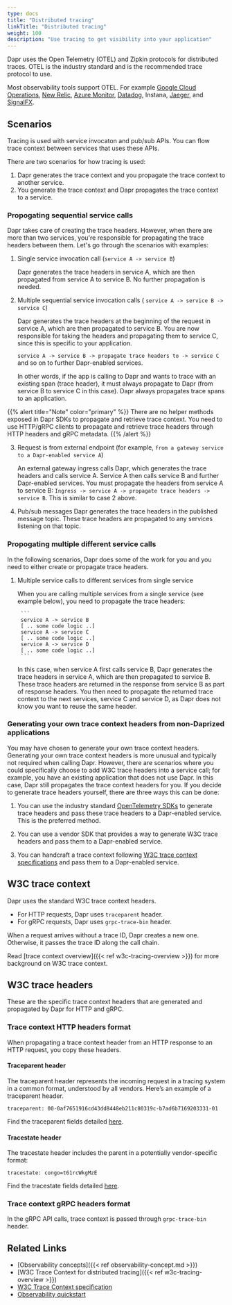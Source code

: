 ```yaml
---
type: docs
title: "Distributed tracing"
linkTitle: "Distributed tracing"
weight: 100
description: "Use tracing to get visibility into your application"
---
```


Dapr uses the Open Telemetry (OTEL) and Zipkin protocols for distributed traces. OTEL is the industry standard and is the recommended trace protocol to use. 

 Most observability tools support OTEL. For example [Google Cloud Operations](https://cloud.google.com/products/operations), [New Relic](https://newrelic.com), [Azure Monitor](https://azure.microsoft.com/services/monitor/), [Datadog](https://www.datadoghq.com), Instana, [Jaeger](https://www.jaegertracing.io/), and [SignalFX](https://www.signalfx.com/).

## Scenarios
Tracing is used with service invocaton and pub/sub APIs. You can flow trace context between services that uses these APIs. 

There are two scenarios for how tracing is used:

 1. Dapr generates the trace context and you propagate the trace context to another service.
 2. You generate the trace context and Dapr propagates the trace context to a service.

### Propogating sequential service calls
Dapr takes care of creating the trace headers. However, when there are more than two services, you're responsible for propagating the trace headers between them. Let's go through the scenarios with examples:

1. Single service invocation call (`service A -> service B`)

    Dapr generates the trace headers in service A, which are then propagated from service A to service B. No further propagation is needed. 

2. Multiple sequential service invocation calls ( `service A -> service B -> service C`)

    Dapr generates the trace headers at the beginning of the request in service A, which are then propagated to service B. You are now responsible for taking the headers and propagating them to service C, since this is specific to your application. 
    
     `service A -> service B -> propagate trace headers to -> service C` and so on to further Dapr-enabled services.

     In other words, if the app is calling to Dapr and wants to trace with an existing span (trace header), it must always propagate to Dapr (from service B to service C in this case). Dapr always propagates trace spans to an application.

{{% alert title="Note" color="primary" %}}
There are no helper methods exposed in Dapr SDKs to propagate and retrieve trace context. You need to use HTTP/gRPC clients to propagate and retrieve trace headers through HTTP headers and gRPC metadata.
{{% /alert %}}

3. Request is from external endpoint (for example, `from a gateway service to a Dapr-enabled service A`)

    An external gateway ingress calls Dapr, which generates the trace headers and calls service A. Service A then calls service B and further Dapr-enabled services. You must propagate the headers from service A to service B: `Ingress -> service A -> propagate trace headers -> service B`. This is similar to case 2 above.

4. Pub/sub messages
     Dapr generates the trace headers in the published message topic. These trace headers are propagated to any services listening on that topic.

### Propogating multiple different service calls
In the following scenarios, Dapr does some of the work for you and you need to either create or propagate trace headers.

1. Multiple service calls to different services from single service

   When you are calling multiple services from a single service (see example below), you need to propagate the trace headers:

        ```
        service A -> service B
        [ .. some code logic ..]
        service A -> service C
        [ .. some code logic ..]
        service A -> service D
        [ .. some code logic ..]
        ```

    In this case, when service A first calls service B, Dapr generates the trace headers in service A, which are then propagated to service B. These trace headers are returned in the response from service B as part of response headers. You then need to propagate the returned trace context to the next services, service C and service D, as Dapr does not know you want to reuse the same header.

### Generating your own trace context headers from non-Daprized applications

You may have chosen to generate your own trace context headers.
Generating your own trace context headers is more unusual and typically not required when calling Dapr. However, there are scenarios where you could specifically choose to add W3C trace headers into a service call; for example, you have an existing application that does not use Dapr. In this case, Dapr still propagates the trace context headers for you. If you decide to generate trace headers yourself, there are three ways this can be done:

1. You can use the industry standard [OpenTelemetry SDKs](https://opentelemetry.io/docs/instrumentation/) to generate trace headers and pass these trace headers to a Dapr-enabled service. This is the preferred method.

2. You can use a vendor SDK that provides a way to generate W3C trace headers and pass them to a Dapr-enabled service.

3. You can handcraft a trace context following [W3C trace context specifications](https://www.w3.org/TR/trace-context/) and pass them to a Dapr-enabled service.

## W3C trace context

Dapr uses the standard W3C trace context headers. 

- For HTTP requests, Dapr uses `traceparent` header. 
- For gRPC requests, Dapr uses `grpc-trace-bin` header. 

When a request arrives without a trace ID, Dapr creates a new one. Otherwise, it passes the trace ID along the call chain.

Read [trace context overview]({{< ref w3c-tracing-overview >}}) for more background on W3C trace context.

## W3C trace headers
These are the specific trace context headers that are generated and propagated by Dapr for HTTP and gRPC.

### Trace context HTTP headers format
When propagating a trace context header from an HTTP response to an HTTP request, you copy these headers.

#### Traceparent header
The traceparent header represents the incoming request in a tracing system in a common format, understood by all vendors.
Here’s an example of a traceparent header.

`traceparent: 00-0af7651916cd43dd8448eb211c80319c-b7ad6b7169203331-01`

 Find the traceparent fields detailed [here](https://www.w3.org/TR/trace-context/#traceparent-header).

#### Tracestate header
The tracestate header includes the parent in a potentially vendor-specific format:

`tracestate: congo=t61rcWkgMzE`

Find the tracestate fields detailed [here](https://www.w3.org/TR/trace-context/#tracestate-header).

### Trace context gRPC headers format
In the gRPC API calls, trace context is passed through `grpc-trace-bin` header.

## Related Links

- [Observability concepts]({{< ref observability-concept.md >}})
- [W3C Trace Context for distributed tracing]({{< ref w3c-tracing-overview >}})
- [W3C Trace Context specification](https://www.w3.org/TR/trace-context/)
- [Observability quickstart](https://github.com/dapr/quickstarts/tree/master/tutorials/observability)
